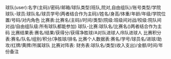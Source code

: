 球队(user):名字(主码)/密码/邮箱/球队类型(班队,院对,自由组队)/账号类型/学院
球队-球员:球队名/球员学号(两者结合作为主码)/姓名/身高/体重/年龄/年级/学院位置/号码/对内角色
比赛表:比赛名(主码)/时间/类型(院级:班级间对战/校级:院队间对战/自由组队级:所有球队都能参加)
球队-比赛:球队名/比赛名()两者结合作为主码
比赛结果表:赛名/结果/获得分/获得净胜球/A对队进球人/B队进球人
比赛积分表:赛名/队名/组别/积分/净胜球/排名
比赛个人数据表:赛名/学号/球员名/进球/助攻/红牌/黄牌/所属球队
比赛对阵表:
财务表:球队名/类型(收入支出)/金额/时间/年份备注
